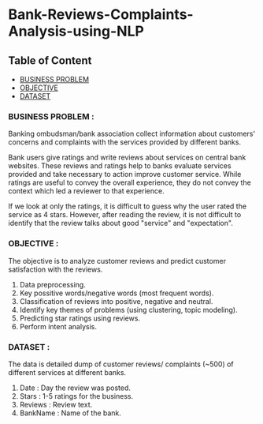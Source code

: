 # Bank-Reviews-Complaints-Analysis-using-NLP

## Table of Content
  * [BUSINESS PROBLEM](#business-problem)
  * [OBJECTIVE](#objective)
  * [DATASET](#dataset)
 



### BUSINESS PROBLEM :

Banking ombudsman/bank association collect information about customers' concerns and complaints with the services provided by different banks. 

Bank users give ratings and write reviews about services on central bank websites. These reviews and ratings help to banks evaluate services provided and take necessary to action improve customer service. While ratings are useful to convey the overall experience, they do not convey the context which led a reviewer to that experience. 

If we look at only the ratings, it is difficult to guess why the user rated the service as 4 stars. However, after reading the review, it is not difficult to identify that the review talks about good "service" and "expectation".

### OBJECTIVE :

The objective is to analyze customer reviews and predict customer satisfaction with the reviews.

1) Data preprocessing.
2) Key possitive words/negative words (most frequent words).
3) Classification of reviews into positive, negative and neutral.
4) Identify key themes of problems (using clustering, topic modeling).
5) Predicting star ratings using reviews.
6) Perform intent analysis.

### DATASET :

The data is detailed dump of customer reviews/ complaints (~500) of different services at different banks.

1) Date : Day the review was posted.
2) Stars : 1-5 ratings for the business.
3) Reviews : Review text.
4) BankName : Name of the bank.


